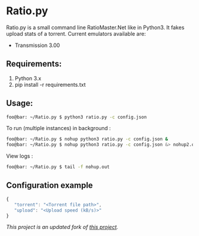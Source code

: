 # Ratio.py

Ratio.py is a small command line RatioMaster.Net like in Python3. It fakes upload stats of a torrent. 
Current emulators available are:
* Transmission 3.00

## Requirements:
1. Python 3.x
2. pip install -r requirements.txt

## Usage:

```bash
foo@bar: ~/Ratio.py $ python3 ratio.py -c config.json 
```

To run (multiple instances) in background :

```bash
foo@bar: ~/Ratio.py $ nohup python3 ratio.py -c config.json &
foo@bar: ~/Ratio.py $ nohup python3 ratio.py -c config.json &> nohup2.out &
```

View logs :

```bash
foo@bar: ~/Ratio.py $ tail -f nohup.out
```

## Configuration example

```js
{
   "torrent": "<Torrent file path>",
   "upload": "<Upload speed (kB/s)>"
}
```

*This project is an updated fork of [this project](https://github.com/MisterDaneel/Ratio.py).*

